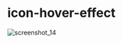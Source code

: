 # icon-hover-effect

![screenshot_14](https://user-images.githubusercontent.com/40438075/52903261-ee60d880-3244-11e9-9172-f0517a3eadab.png)
